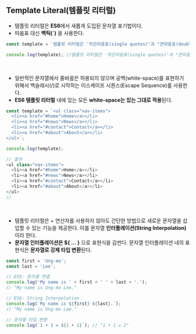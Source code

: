 ## Template Literal(템플릿 리터럴)
- 템플릿 리터럴은 **ES6**에서 새롭게 도입된 문자열 표기법이다.
- 따옴표 대신 **백틱(`)** 을 사용한다.
```javascript
const template = `템플릿 리터럴은 '작은따옴표(single quotes)'과 "큰따옴표(double quotes)"를 혼용할 수 있다.`

console.log(template); //템플릿 리터럴은 '작은따옴표(single quotes)'과 "큰따옴표(double quotes)"를 혼용할 수 있다.`

```

<br>

- 일반적인 문자열에서 줄바꿈은 허용되지 않으며 공백(white-space)를 표현하기 위해서 백슬래시(/)로 시작하는 이스케이프 시퀀스(Escape Sequence)를 사용한다. 
- **ES6 템플릿 리터럴** 내에 있는 모든 **white-space는 있는 그대로 적용**된다.
```javascript
const template = `<ul class="nav-items">
  <li><a href="#home">Home</a></li>
  <li><a href="#news">News</a></li>
  <li><a href="#contact">Contact</a></li>
  <li><a href="#about">About</a></li>
</ul>`;

console.log(template);

// 결과
<ul class="nav-items">
  <li><a href="#home">Home</a></li>
  <li><a href="#news">News</a></li>
  <li><a href="#contact">Contact</a></li>
  <li><a href="#about">About</a></li>
</ul>
//
```

<br>

- 템플릿 리터럴은 + 연산자를 사용하지 않아도 간단한 방법으로 새로운 문자열을 삽입할 수 있는 기능을 제공한다. 이를 문자열 **인터폴레이션(String Interpolation)** 이라 한다.
- **문자열 인터폴레이션은 ${ … }** 으로 표현식을 감싼다. 문자열 인터폴레이션 내의 표현식은 **문자열로 강제 타입 변환**된다.
```javascript
const first = 'Ung-mo';
const last = 'Lee';

// ES5: 문자열 연결
console.log('My name is ' + first + ' ' + last + '.');
// "My name is Ung-mo Lee."

// ES6: String Interpolation
console.log(`My name is ${first} ${last}.`);
// "My name is Ung-mo Lee."

// 문자열 타입 변환
console.log(`1 + 1 = ${1 + 1}`); // "1 + 1 = 2"

```


